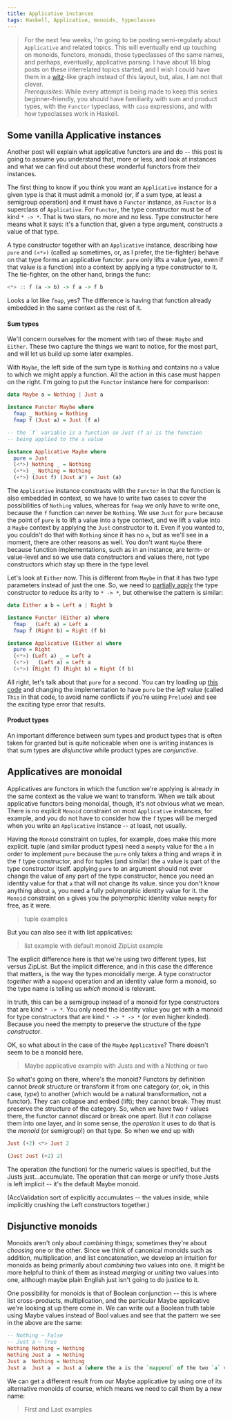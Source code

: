 ```yaml
---
title: Applicative instances
tags: Haskell, Applicative, monoids, typeclasses
---
```


> For the next few weeks, I'm going to be posting semi-regularly about `Applicative` and related topics. This will eventually end up touching on monoids, functors, monads, those typeclasses of the same names, and perhaps, eventually, applicative parsing. I have about 18 blog posts on these interrelated topics started, and I wish I could have them in a [witz](https://www.witz.io/)-like graph instead of this layout, but, alas, I am not that clever. <br> *Prerequisites*: While every attempt is being made to keep this series beginner-friendly, you should have familiarity with sum and product types, with the `Functor` typeclass, with `case` expressions, and with how typeclasses work in Haskell.

## Some vanilla Applicative instances

Another post will explain what applicative functors are and do -- this post is going to assume you understand that, more or less, and look at instances and what we can find out about these wonderful functors from their instances.

The first thing to know if you think you want an `Applicative` instance for a given type is that it must admit a monoid (or, if a sum type, at least a semigroup operation) and it must have a `Functor` instance, as `Functor` is a superclass of `Applicative`. For `Functor`, the type constructor must be of kind `* -> *`. That is two stars, no more and no less. Type constructor here means what it says: it's a function that, given a type argument, constructs a value of that type.

A type constructor together with an `Applicative` instance, describing how `pure` and `(<*>)` (called `ap` sometimes, or, as I prefer, the tie-fighter) behave on that type forms an applicative functor. `pure` only lifts a value (yea, even if that value is a function) into a context by applying a type constructor to it. The tie-fighter, on the other hand, brings the func:

```haskell
<*> :: f (a -> b) -> f a -> f b
```

Looks a lot like `fmap`, yes? The difference is having that function already embedded in the same context as the rest of it.

#### Sum types

We'll concern ourselves for the moment with two of these: `Maybe` and `Either`. These two capture the things we want to notice, for the most part, and will let us build up some later examples.

With `Maybe`, the left side of the sum type is `Nothing` and contains no `a` value to which we might apply a function. All the action in this case must happen on the right. I'm going to put the `Functor` instance here for comparison:

```haskell
data Maybe a = Nothing | Just a

instance Functor Maybe where
  fmap _ Nothing = Nothing
  fmap f (Just a) = Just (f a)

-- the `f` variable is a function so Just (f a) is the function
-- being applied to the a value

instance Applicative Maybe where
  pure = Just
  (<*>) Nothing _ = Nothing
  (<*>) _ Nothing = Nothing
  (<*>) (Just f) (Just a') = Just (a)
```
The `Applicative` instance constrasts with the `Functor` in that the function is also embedded in context, so we have to write two cases to cover the possibilities of `Nothing` values, whereas for `fmap` we only have to write one, because the `f` function can never be `Nothing`. We use `Just` for `pure` because the point of `pure` is to lift a value into a type context, and we lift a value into a `Maybe` context by applying the `Just` constructor to it. Even if you wanted to, you couldn't do that with `Nothing` since it has no `a`, but as we'll see in a moment, there are other reasons as well. You don't want `Maybe` there because function implementations, such as in an instance, are term- or value-level and so we use data constructors and values there, not type constructors which stay up there in the type level.

Let's look at `Either` now. This is different from `Maybe` in that it has two type parameters instead of just the one. So, we need to [partially apply](http://argumatronic.com/posts/2016-06-17-delicious-currying.html) the type constructor to reduce its arity to `* -> *`, but otherwise the pattern is similar:

```haskell
data Either a b = Left a | Right b

instance Functor (Either a) where
  fmap _ (Left a) = Left a
  fmap f (Right b) = Right (f b)

instance Applicative (Either a) where
  pure = Right
  (<*>) (Left a) _ = Left a
  (<*>) _ (Left a) = Left a
  (<*>) (Right f) (Right b) = Right (f b)
```
All right, let's talk about that `pure` for a second. You can try loading up [this code]() and changing the implementation to have `pure` be the *left* value (called `This` in that code, to avoid name conflicts if you're using `Prelude`) and see the exciting type error that results. 



#### Product types

An important difference between sum types and product types that is often taken for granted but is quite noticeable when one is writing instances is that sum types are *disjunctive* while product types are *conjunctive*.


## Applicatives are monoidal

Applicatives are functors in which the function we're applying is already in the same context as the value we want to transform. When we talk about applicative functors being monoidal, though, it's not obvious what we mean. There is no explicit `Monoid` constraint on most `Applicative` instances, for example, and you do not have to consider how the `f` types will be merged when you write an `Applicative` instance -- at least, not usually.

Having the `Monoid` constraint on tuples, for example, does make this more explicit. tuple (and similar product types) need a `mempty` value for the `a` in order to implement `pure` because the `pure` only takes a thing and wraps it in the `f` type constructor, and for tuples (and similar) the `a` value is part of the type constructor itself. applying `pure` to an argument should not ever change the value of any part of the type constructor, hence you need an identity value for that `a` that will not change its value. since you don't know anything about `a`, you need a fully polymorphic identity value for it. the `Monoid` constraint on `a` gives you the polymorphic identity value `mempty` for free, as it were.

> tuple examples

But you can also see it with list applicatives:

> list example with default monoid
> ZipList example

The explicit difference here is that we're using two different types, list versus ZipList. But the implicit difference, and in this case the difference that matters, is the way the types monoidally merge. A type constructor *together with* a `mappend` operation and an identity value form a monoid, so the type name is telling us *which* monoid is relevant.

In truth, this can be a semigroup instead of a monoid for type constructors that are kind `* -> *`. You only need the identity value you get with a monoid for type constructors that are kind `* -> * -> *` (or even higher kinded). Because you need the mempty to preserve the structure of the *type constructor*.


OK, so what about in the case of the `Maybe` `Applicative`? There doesn't seem to be a monoid here.

> Maybe applicative example with Justs
> and with a Nothing or two

So what's going on there, where's the monoid? Functors by definition cannot *break* structure or transform it from one category (or, ok, in this case, *type*) to another (which would be a natural transformation, not a functor). They can collapse and embed (lift); they cannot break. They must preserve the structure of the category. So, when we have two `f` values there, the functor cannot discard or break one apart. But it *can* collapse them into one layer, and in some sense, the *operation* it uses to do that is the *monoid* (or semigroup!) on that type. So when we end up with

```haskell
Just (+2) <*> Just 2

(Just Just (+2) 2)
```
The operation (the function) for the numeric values is specified, but the Justs just...accumulate. The operation that can merge or unify those Justs is left implicit -- it's the default Maybe monoid.

(AccValidation sort of explicitly accumulates -- the values inside, while implicitly crushing the Left constructors together.)


## Disjunctive monoids

Monoids aren't only about *combining* things; sometimes they're about *choosing* one or the other. Since we think of canonical monoids such as addition, multiplication, and list concatenation, we develop an intuition for monoids as being primarily about *combining* two values into one. It might be more helpful to think of them as instead *merging* or *uniting* two values into one, although maybe plain English just isn't going to do justice to it.

One possibility for monoids is that of Boolean conjunction -- this is where list cross-products, multiplication, and the particular Maybe applicative we're looking at up there come in. We can write out a Boolean truth table using Maybe values instead of Bool values and see that the pattern we see in the above are the same:

```haskell
-- Nothing ~ False
-- Just a ~ True
Nothing Nothing = Nothing
Nothing Just a  = Nothing
Just a  Nothing = Nothing
Just a  Just a  = Just a (where the a is the `mappend` of the two `a` values)
```

We can get a different result from our Maybe applicative by using one of its alternative monoids of course, which means we need to call them by a new name:

> First and Last examples

